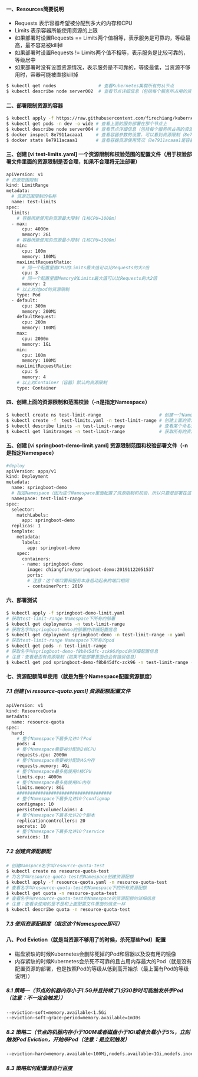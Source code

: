 #### 一、Resources简要说明
 - Requests 表示容器希望被分配到多大的内存和CPU
 - Limits 表示容器所能使用资源的上限
 - 如果部署时设置Requests == Limits两个值相等，表示服务是可靠的，等级最高，最不容易被kill掉
 - 如果部署时设置Requests != Limits两个值不相等，表示服务是比较可靠的，等级居中
 - 如果部署时没有设置资源情况，表示服务是不可靠的，等级最低，当资源不够用时，容器可能被直接kill掉
```bash
$ kubectl get nodes                # 查看Kubernetes集群所有的从节点
$ kubectl describe node server002  # 查看节点详细信息（包括每个服务所占用的资源情况，server002是节点的名称）
```
 
#### 二、部署限制资源的容器
```bash
$ kubectl apply -f https://raw.githubusercontent.com/firechiang/kubernetes-study/master/yamls/springboot-demo-dev.yaml
$ kubectl get pods -n dev -o wide # 查看上面的服务部署在那个节点上
$ kubectl describe node server004 # 查看节点详细信息（包括每个服务所占用的资源情况，server002是节点的名称）
$ docker inspect 8e7911acaaa1     # 查看容器参数的设置，可以看到资源限制（8e7911acaaa1是容器运行的ID）
$ docker stats 8e7911acaaa1       # 查看容器资源使用情况（8e7911acaaa1是容器运行的ID）
```

#### 三、创建 [vi test-limits.yaml] 一个资源限制和校验范围的配置文件（用于校验部署文件里面的资源限制是否合理，如果不合理将无法部署）
```bash
apiVersion: v1
# 资源范围限制
kind: LimitRange
metadata:
  # 资源范围限制的名称
  name: test-limits
spec:
  limits:
    # 容器所能使用的资源最大限制（1核CPU=1000m）  
  - max:
      cpu: 4000m
      memory: 2Gi
    # 容器所能使用的资源最小限制（1核CPU=1000m）    
    min:
      cpu: 100m
      memory: 100Mi
    maxLimitRequestRatio:
      # 同一个配置里面CPU的Limits最大值可以比Requests的大3倍
      cpu: 3
      # 同一个配置里面Memory的Limits最大值可以比Requests的大2倍
      memory: 2
    # 以上对对pod的资源限制
    type: Pod
  - default:
      cpu: 300m
      memory: 200Mi
    defaultRequest:
      cpu: 200m
      memory: 100Mi
    max:
      cpu: 2000m
      memory: 1Gi
    min:
      cpu: 100m
      memory: 100Mi
    maxLimitRequestRatio:
      cpu: 5
      memory: 4
    # 以上对Container（容器）默认的资源限制
    type: Container
```

#### 四、创建上面的资源限制和范围校验（-n是指定Namespace）
```bash
$ kubectl create ns test-limit-range                      # 创建一个Namespace名字叫test-limit-range
$ kubectl create -f  test-limits.yaml -n test-limit-range # 创建上面的资源限制和范围校验
$ kubectl describe limits -n test-limit-range             # 查看某个命名空间下的所有资源限制（看看是不是和我们上面配置文件里面的一样）
$ kubectl get limitranges -n test-limit-range             # 获取所有的资源限制和范围校验（看看有没有我们上面创建的那个）
```

#### 五、创建 [vi springboot-demo-limit.yaml] 资源限制范围和校验部署文件（-n是指定Namespace）
```bash
#deploy
apiVersion: apps/v1
kind: Deployment
metadata:
  name: springboot-demo
  # 指定Namespace（因为这个Namespace里面配置了资源限制和校验，所以只要是部署在这个Namespace下服务，就会校验和配置资源限制）
  namespace: test-limit-range
spec:
  selector:
    matchLabels:
      app: springboot-demo
  replicas: 1
  template:
    metadata:
      labels:
        app: springboot-demo
    spec:
      containers:
      - name: springboot-demo
        image: chiangfire/springboot-demo:20191122051537
        ports:
        # 注意：这个端口要和服务本身启动起来的端口相同
        - containerPort: 2019
```
#### 六、部署测试
```bash
$ kubectl apply -f springboot-demo-limit.yaml
# 获取test-limit-range Namespace下所有的部署
$ kubectl get deployments -n test-limit-range
# 获取名字叫springboot-demo的部署的详细配置信息
$ kubectl get deployment springboot-demo -n test-limit-range -o yaml
# 获取test-limit-range Namespace下所有的pod
$ kubectl get pods -n test-limit-range
# 获取名字叫springboot-demo-f8b845dfc-zck96的pod的详细配置信息
# 注意：查看是否有资源限制（如果不能部署里面也会有错误信息）
$ kubectl get pod springboot-demo-f8b845dfc-zck96 -n test-limit-range -o yaml
```

#### 七、资源配额简单使用（就是为整个Namespace配置资源额度）
##### 7.1 创建 [vi resource-quota.yaml] 资源配额配置文件
```bash
apiVersion: v1
kind: ResourceQuota
metadata:
  name: resource-quota
spec:
  hard:
    # 整个Namespace下最多允许4个Pod
    pods: 4
    # 整个Namespace需要被分配到2核CPU
    requests.cpu: 2000m
    # 整个Namespace需要被分配到4G内存
    requests.memory: 4Gi
    # 整个Namespace最多能使用4核CPU
    limits.cpu: 4000m
    # 整个Namespace最多能使用8G内存
    limits.memory: 8Gi
    ####################################
    # 整个Namespace下最多允许10个configmap
    configmaps: 10
    persistentvolumeclaims: 4
    # 整个Namespace下最多允许20个副本
    replicationcontrollers: 20
    secrets: 10
    # 整个Namespace下最多允许10个service
    services: 10
```

##### 7.2 创建资源配额配
```bash
# 创建Namspace名字叫resource-quota-test
$ kubectl create ns resource-quota-test 
# 为名字叫resource-quota-test的Namespace创建资源配额
$ kubectl apply -f resource-quota.yaml -n resource-quota-test
# 查看名字叫resource-quota-test的Namespace下的所有资源配额
$ kubectl get quota -n resource-quota-test
# 查看名字叫resource-quota-test的Namespace的资源配额的详细信息
# 注意：查看未使用的是不是和上面配置文件里面的信息一样
$ kubectl describe quota -n resource-quota-test
```
##### 7.3 使用资源配额度（指定这个Namespace即可）

#### 八、Pod Eviction（就是当资源不够用了的时候，杀死那些Pod）配置
 - 磁盘紧缺的时候Kubernetes会删除死掉的Pod和容器以及没有用的镜像
 - 内存紧缺的时候Kubernetes会杀死不可靠的且占用内存最大的Pod（就是没有配置资源的部署，也是按照Pod的等级从低到高开始杀（最上面有Pod的等级说明））
##### 8.1 策略一（节点的机器内存小于1.5G并且持续了1分30秒时可能触发杀手Pod（注意：不一定会触发））
```bash
--eviction-soft=memory.available<1.5Gi
--eviction-soft-grace-period=memory.available=1m30s
```
##### 8.2 策略二（节点的机器内存小于100M或者磁盘小于1Gi或者负载小于5%，立刻触发Pod Eviction，开始杀Pod（注意：是立刻触发）
```bash
--eviction-hard=memory.available<100Mi,nodefs.available<1Gi,nodefs.inodesFree<5%
```
##### 8.3 策略如何配置请自行百度